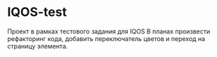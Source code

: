 # IQOS-test
Проект в рамках тестового задания для IQOS
В планах произвести рефакторинг кода, добавить переключатель цветов и переход на страницу элемента.
